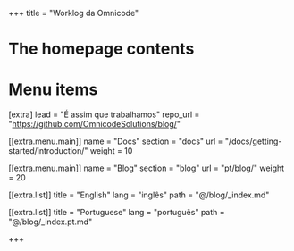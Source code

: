 +++
title = "Worklog da Omnicode"

# The homepage contents

# Menu items
[extra]
lead = "É assim que trabalhamos"
repo_url = "https://github.com/OmnicodeSolutions/blog/"

[[extra.menu.main]]
name = "Docs"
section = "docs"
url = "/docs/getting-started/introduction/"
weight = 10

[[extra.menu.main]]
name = "Blog"
section = "blog"
url = "pt/blog/"
weight = 20

[[extra.list]]
title = "English"
lang = "inglês"
path = "@/blog/_index.md"

[[extra.list]]
title = "Portuguese"
lang = "português"
path = "@/blog/_index.pt.md"

+++
